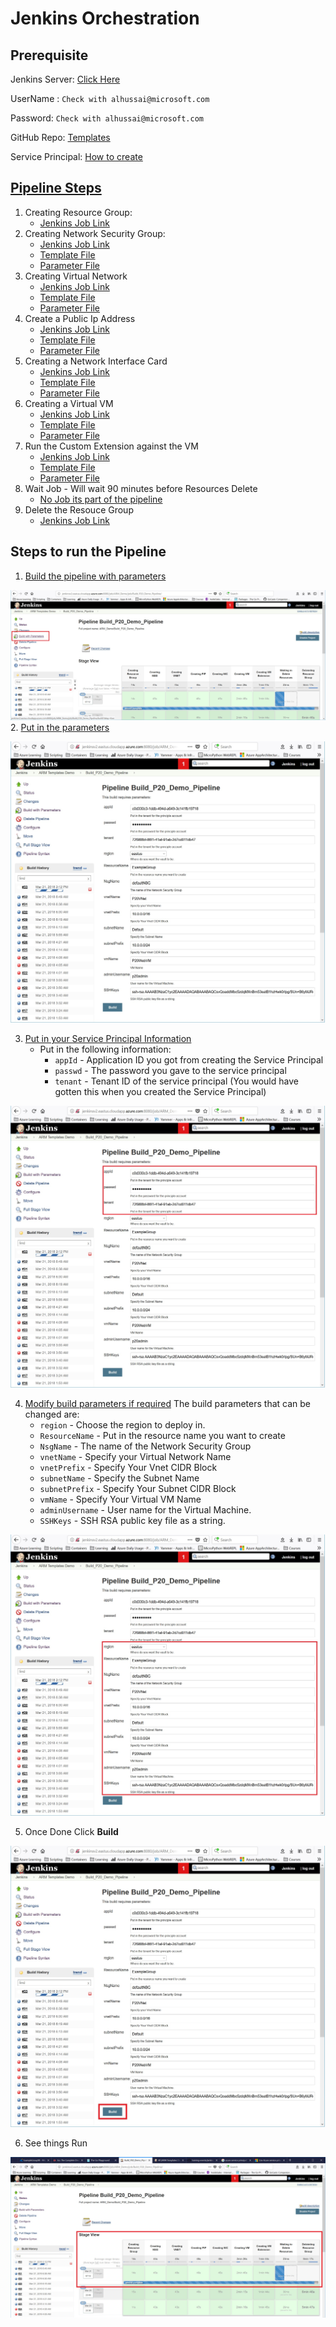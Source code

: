 # Jenkins Orchestration

## Prerequisite
Jenkins Server: [Click Here](http://jenkinsv2.eastus.cloudapp.azure.com:8080/job/ARM_Demo/job/Build_P20_Demo_Pipeline/)

UserName : ```Check with alhussai@microsoft.com```

Password: ```Check with alhussai@microsoft.com```

GitHub Repo: [Templates](https://github.com/alihhussain/training-events/tree/master/jenkins)

Service Principal: [How to create](https://docs.microsoft.com/en-us/cli/azure/create-an-azure-service-principal-azure-cli?toc=%2Fazure%2Fazure-resource-manager%2Ftoc.json&view=azure-cli-latest)

## [Pipeline Steps](http://jenkinsv2.eastus.cloudapp.azure.com:8080/job/ARM_Demo/job/Build_P20_Demo_Pipeline/)

1. Creating Resource Group: 
    * [Jenkins Job Link](http://jenkinsv2.eastus.cloudapp.azure.com:8080/job/ARM_Demo/job/Build_RG/)
2.  Creating Network Security Group: 
    * [Jenkins Job Link](http://jenkinsv2.eastus.cloudapp.azure.com:8080/job/ARM_Demo/job/Build_NSG/)   
    * [Template File](https://github.com/alihhussain/training-events/blob/master/jenkins/Build_NSG.json)
    * [Parameter File](https://github.com/alihhussain/training-events/blob/master/jenkins/Build_NSG.parameters.json) 
3. Creating Virtual Network
    * [Jenkins Job Link](http://jenkinsv2.eastus.cloudapp.azure.com:8080/job/ARM_Demo/job/Build_VNET/)   
    * [Template File](https://github.com/alihhussain/training-events/blob/master/jenkins/Build_VNet.json)
    * [Parameter File](https://github.com/alihhussain/training-events/blob/master/jenkins/Build_VNet.parameters.json) 
4. Create a Public Ip Address
    * [Jenkins Job Link](http://jenkinsv2.eastus.cloudapp.azure.com:8080/job/ARM_Demo/job/Build_PIP/)   
    * [Template File](https://github.com/alihhussain/training-events/blob/master/jenkins/Build_PIP.json)
    * [Parameter File](https://github.com/alihhussain/training-events/blob/master/jenkins/Build_PIP.parameters.json)
5. Creating a Network Interface Card
    * [Jenkins Job Link](http://jenkinsv2.eastus.cloudapp.azure.com:8080/job/ARM_Demo/job/Build_NIC/)   
    * [Template File](https://github.com/alihhussain/training-events/blob/master/jenkins/Build_NIC.json)
    * [Parameter File](https://github.com/alihhussain/training-events/blob/master/jenkins/Build_NIC.parameters.json)
6. Creating a Virtual VM
    * [Jenkins Job Link](http://jenkinsv2.eastus.cloudapp.azure.com:8080/job/ARM_Demo/job/Build_VM/)   
    * [Template File](https://github.com/alihhussain/training-events/blob/master/jenkins/Build_VM.json)
    * [Parameter File](https://github.com/alihhussain/training-events/blob/master/jenkins/Build_VM.parameters.json)
7. Run the Custom Extension against the VM
    * [Jenkins Job Link](http://jenkinsv2.eastus.cloudapp.azure.com:8080/job/ARM_Demo/job/Build_VMX/)   
    * [Template File](https://github.com/alihhussain/training-events/blob/master/jenkins/Build_VMX.json)
    * [Parameter File](https://github.com/alihhussain/training-events/blob/master/jenkins/Build_VMX.parameters.json)
8. Wait Job - Will wait 90 minutes before Resources Delete
    * [No Job its part of the pipeline](http://jenkinsv2.eastus.cloudapp.azure.com:8080/job/ARM_Demo/job/Build_P20_Demo_Pipeline/configure)
9. Delete the Resouce Group
    * [Jenkins Job Link](http://jenkinsv2.eastus.cloudapp.azure.com:8080/job/ARM_Demo/job/P20_Delete/)

## Steps to run the Pipeline

1. [Build the pipeline with parameters](http://jenkinsv2.eastus.cloudapp.azure.com:8080/job/ARM_Demo/job/Build_P20_Demo_Pipeline/)

![Pipeline](./src/pipeline.jpg)
2. [Put in the parameters](http://jenkinsv2.eastus.cloudapp.azure.com:8080/job/ARM_Demo/job/Build_P20_Demo_Pipeline/build?delay=0sec)

![Pipeline-Parameters](./src/pipeline-parameters.jpg)

3. [Put in your Service Principal Information](http://jenkinsv2.eastus.cloudapp.azure.com:8080/job/ARM_Demo/job/Build_P20_Demo_Pipeline/build?delay=0sec)
    * Put in the following information:
        * ```appId``` - Application ID you got from creating the Service Principal
        * ```passwd``` - The password you gave to the service principal
        * ```tenant``` - Tenant ID of the service principal (You would have gotten this when you created the Service Principal)

![Pipeline-Parameters](./src/pipeline-service-principal.jpg)

4. [Modify build parameters if required](http://jenkinsv2.eastus.cloudapp.azure.com:8080/job/ARM_Demo/job/Build_P20_Demo_Pipeline/build?delay=0sec)
The build parameters that can be changed are:
    * ```region``` - Choose the region to deploy in.
    * ```ResourceName``` - Put in the resource name you want to create
    * ```NsgName``` - The name of the Network Security Group
    * ```vnetName``` - Specify your Virtual Network Name
    * ```vnetPrefix``` - Specify Your Vnet CIDR Block
    * ```subnetName``` - Specify the Subnet Name
    * ```subnetPrefix``` - Specify Your Subnet CIDR Block
    * ```vmName``` - Specify Your Virtual VM Name
    * ```adminUsername``` - User name for the Virtual Machine.
    * ```SSHKeys``` - SSH RSA public key file as a string.
 

![Pipeline-Custom](./src/pipeline-custom.jpg)

5. Once Done Click **Build**

![Pipeline-Build](./src/pipeline-Build.jpg)

6. See things Run

![Pipeline-Run](./src/pipeline-run.jpg)
